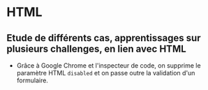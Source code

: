 **HTML**
================
Etude de différents cas, apprentissages sur plusieurs challenges, en lien avec HTML
-----------------------

- Grâce à Google Chrome et l'inspecteur de code, on supprime le paramètre HTML `disabled` et on passe outre la validation d'un formulaire.
